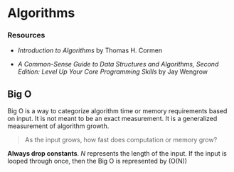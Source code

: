 # Algorithms  

### Resources  

- *Introduction to Algorithms* by Thomas H. Cormen  

- *A Common-Sense Guide to Data Structures and Algorithms, Second Edition:*
  *Level Up Your Core Programming Skills* by Jay Wengrow  

## Big O  

Big O is a way to categorize algorithm time or memory requirements based on input. 
It is not meant to be an exact measurement. It is a generalized measurement of 
algorithm growth.  

> As the input grows, how fast does computation or memory grow?  

**Always drop constants**.  *N* represents the length of the input. If the input is 
looped through once, then the Big O is represented by \(O(N)\)
